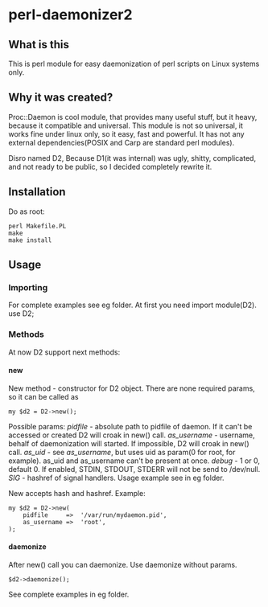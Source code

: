 perl-daemonizer2
================

## What is this

This is perl module for easy daemonization of perl scripts on Linux systems only.

## Why it was created?

Proc::Daemon is cool module, that provides many useful stuff, but it heavy, because it compatible and universal.
This module is not so universal, it works fine under linux only, so it easy, fast and powerful.
It has not any external dependencies(POSIX and Carp are standard perl modules).

Disro named D2, Because D1(it was internal) was ugly, shitty, complicated, and not ready to be public, so I decided completely rewrite it.

## Installation
Do as root:

    perl Makefile.PL
    make
    make install

## Usage
### Importing
For complete examples see eg folder.
At first you need import module(D2).
    use D2;

### Methods

At now D2 support next methods:

#### new
New method - constructor for D2 object.
There are none required params, so it can be called as
    
    my $d2 = D2->new();

Possible params:
*pidfile* - absolute path to pidfile of daemon. If it can't be accessed or created D2 will croak in new() call.
*as_username* - username, behalf of daemonization will started. If impossible, D2 will croak in new() call.
*as_uid* - see *as_username*, but uses uid as param(0 for root, for example). as\_uid and as\_username can't be present at once.
*debug* - 1 or 0, default 0. If enabled, STDIN, STDOUT, STDERR will not be send to /dev/null.
*SIG* - hashref of signal handlers. Usage example see in eg folder.

New accepts hash and hashref. Example:

    my $d2 = D2->new(
        pidfile     =>  '/var/run/mydaemon.pid',
        as_username =>  'root',
    );

#### daemonize
After new() call you can daemonize.
Use daemonize without params.

    $d2->daemonize();

See complete examples in eg folder.
